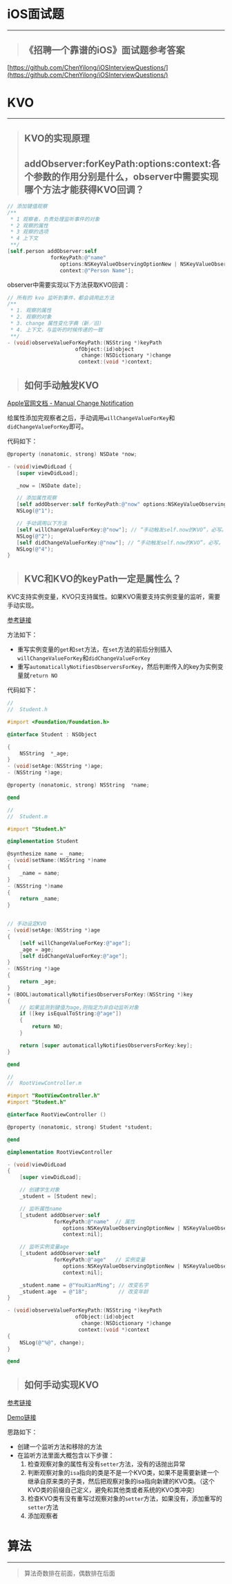 # iOS面试题

---

> ## 《招聘一个靠谱的iOS》面试题参考答案

[https://github.com/ChenYilong/iOSInterviewQuestions/](https://github.com/ChenYilong/iOSInterviewQuestions/)

# KVO

---

> ## KVO的实现原理
>
> ## addObserver:forKeyPath:options:context:各个参数的作用分别是什么，observer中需要实现哪个方法才能获得KVO回调？

```objectivec
// 添加键值观察
/**
 * 1 观察者，负责处理监听事件的对象
 * 2 观察的属性
 * 3 观察的选项
 * 4 上下文
 **/
[self.person addObserver:self 
              forKeyPath:@"name" 
                 options:NSKeyValueObservingOptionNew | NSKeyValueObservingOptionOld 
                 context:@"Person Name"];
```

observer中需要实现以下方法获取KVO回调：

```objectivec
// 所有的 kvo 监听到事件，都会调用此方法
/**
 * 1. 观察的属性
 * 2. 观察的对象
 * 3. change 属性变化字典（新／旧）
 * 4. 上下文，与监听的时候传递的一致
 **/
- (void)observeValueForKeyPath:(NSString *)keyPath 
                      ofObject:(id)object 
                        change:(NSDictionary *)change 
                       context:(void *)context;
```

> ## 如何手动触发KVO

[Apple官网文档 - Manual Change Notification](https://developer.apple.com/library/archive/documentation/Cocoa/Conceptual/KeyValueObserving/Articles/KVOCompliance.html#//apple_ref/doc/uid/20002178-SW3)

给属性添加完观察者之后，手动调用`willChangeValueForKey`和`didChangeValueForKey`即可。

代码如下：

```objectivec
@property (nonatomic, strong) NSDate *now;

- (void)viewDidLoad {
   [super viewDidLoad];

   _now = [NSDate date];

   // 添加属性观察
   [self addObserver:self forKeyPath:@"now" options:NSKeyValueObservingOptionNew context:nil];
   NSLog(@"1");

   // 手动调用以下方法
   [self willChangeValueForKey:@"now"]; // “手动触发self.now的KVO”，必写。
   NSLog(@"2");
   [self didChangeValueForKey:@"now"]; // “手动触发self.now的KVO”，必写。
   NSLog(@"4");
}
```

> ## KVC和KVO的keyPath一定是属性么？

KVC支持实例变量，KVO只支持属性。如果KVO需要支持实例变量的监听，需要手动实现。

[参考链接](https://yq.aliyun.com/articles/30483)

方法如下：

* 重写实例变量的`get`和`set`方法，在`set`方法的前后分别插入`willChangeValueForKey`和`didChangeValueForKey`
* 重写`automaticallyNotifiesObserversForKey`，然后判断传入的key为实例变量就`return NO`

代码如下：

```objectivec
//
//  Student.h

#import <Foundation/Foundation.h>

@interface Student : NSObject

{
    NSString  *_age;
}
- (void)setAge:(NSString *)age;
- (NSString *)age;

@property (nonatomic, strong) NSString  *name;

@end
```

```objectivec
//
//  Student.m

#import "Student.h"

@implementation Student

@synthesize name = _name;
- (void)setName:(NSString *)name
{
    _name = name;
}
- (NSString *)name
{
    return _name;
}


// 手动设定KVO
- (void)setAge:(NSString *)age
{
    [self willChangeValueForKey:@"age"];
    _age = age;
    [self didChangeValueForKey:@"age"];
}
- (NSString *)age
{
    return _age;
}
+ (BOOL)automaticallyNotifiesObserversForKey:(NSString *)key
{
    // 如果监测到键值为age,则指定为非自动监听对象
    if ([key isEqualToString:@"age"])
    {
        return NO;
    }

    return [super automaticallyNotifiesObserversForKey:key];
}

@end
```

```objectivec
//
//  RootViewController.m

#import "RootViewController.h"
#import "Student.h"

@interface RootViewController ()

@property (nonatomic, strong) Student *student;

@end

@implementation RootViewController

- (void)viewDidLoad
{
    [super viewDidLoad];

    // 创建学生对象
    _student = [Student new];

    // 监听属性name
    [_student addObserver:self
               forKeyPath:@"name"  // 属性
                  options:NSKeyValueObservingOptionNew | NSKeyValueObservingOptionOld
                  context:nil];

    // 监听实例变量age
    [_student addObserver:self
               forKeyPath:@"age"   // 实例变量
                  options:NSKeyValueObservingOptionNew | NSKeyValueObservingOptionOld
                  context:nil];

    _student.name = @"YouXianMing"; // 改变名字
    _student.age  = @"18";          // 改变年龄
}

- (void)observeValueForKeyPath:(NSString *)keyPath
                      ofObject:(id)object
                        change:(NSDictionary *)change
                       context:(void *)context
{
    NSLog(@"%@", change);
}

@end
```

> ## 如何手动实现KVO

[参考链接](https://tech.glowing.com/cn/implement-kvo/)

[Demo链接](https://github.com/okcomp/ImplementKVO)

思路如下：

* 创建一个监听方法和移除的方法
* 在监听方法里面大概包含以下步骤：
  1. 检查观察对象的属性有没有`setter`方法，没有的话抛出异常
  2. 判断观察对象的`isa`指向的类是不是一个KVO类，如果不是需要新建一个继承自原来类的子类，然后把观察对象的isa指向新建的KVO类。（这个KVO类的前缀自己定义，避免和其他类或者系统的KVO类冲突）
  3. 检查KVO类有没有重写过观察对象的`setter`方法，如果没有，添加重写的`setter`方法
  4. 添加观察者

# 算法

---

> 算法奇数排在前面，偶数排在后面



